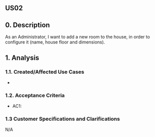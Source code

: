 ## US02

## 0. Description

As an Administrator, I want to add a new room to the house, in order to
configure it (name, house floor and dimensions).

## 1. Analysis



### 1.1. Created/Affected Use Cases

* 

### 1.2. Acceptance Criteria

* AC1:

### 1.3 Customer Specifications and Clarifications

N/A